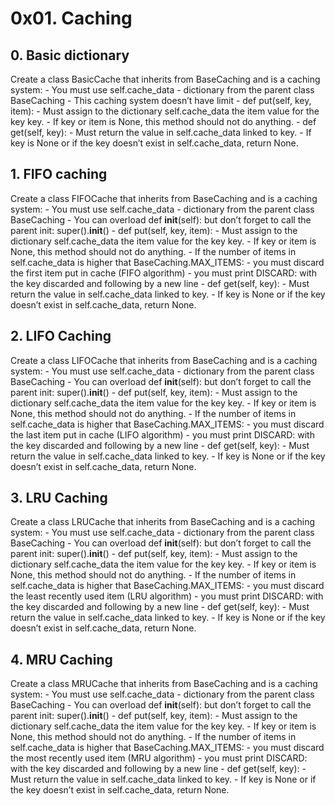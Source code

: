 # 0x01. Caching

## 0. Basic dictionary
Create a class BasicCache that inherits from BaseCaching and is a caching system:
	- You must use self.cache_data - dictionary from the parent class BaseCaching
	- This caching system doesn’t have limit
	- def put(self, key, item):
		- Must assign to the dictionary self.cache_data the item value for the key key.
		- If key or item is None, this method should not do anything.
	- def get(self, key):
		- Must return the value in self.cache_data linked to key.
		- If key is None or if the key doesn’t exist in self.cache_data, return None.

## 1. FIFO caching
Create a class FIFOCache that inherits from BaseCaching and is a caching system:
	- You must use self.cache_data - dictionary from the parent class BaseCaching
	- You can overload def __init__(self): but don’t forget to call the parent init: super().__init__()
	- def put(self, key, item):
		- Must assign to the dictionary self.cache_data the item value for the key key.
		- If key or item is None, this method should not do anything.
		- If the number of items in self.cache_data is higher that BaseCaching.MAX_ITEMS:
			- you must discard the first item put in cache (FIFO algorithm)
			- you must print DISCARD: with the key discarded and following by a new line
	- def get(self, key):
		- Must return the value in self.cache_data linked to key.
		- If key is None or if the key doesn’t exist in self.cache_data, return None.

## 2. LIFO Caching
Create a class LIFOCache that inherits from BaseCaching and is a caching system:
	- You must use self.cache_data - dictionary from the parent class BaseCaching
	- You can overload def __init__(self): but don’t forget to call the parent init: super().__init__()
	- def put(self, key, item):
		- Must assign to the dictionary self.cache_data the item value for the key key.
		- If key or item is None, this method should not do anything.
		- If the number of items in self.cache_data is higher that BaseCaching.MAX_ITEMS:
			- you must discard the last item put in cache (LIFO algorithm)
			- you must print DISCARD: with the key discarded and following by a new line
	- def get(self, key):
		- Must return the value in self.cache_data linked to key.
		- If key is None or if the key doesn’t exist in self.cache_data, return None.

## 3. LRU Caching
Create a class LRUCache that inherits from BaseCaching and is a caching system:
	- You must use self.cache_data - dictionary from the parent class BaseCaching
	- You can overload def __init__(self): but don’t forget to call the parent init: super().__init__()
	- def put(self, key, item):
		- Must assign to the dictionary self.cache_data the item value for the key key.
		- If key or item is None, this method should not do anything.
		- If the number of items in self.cache_data is higher that BaseCaching.MAX_ITEMS:
			- you must discard the least recently used item (LRU algorithm)
			- you must print DISCARD: with the key discarded and following by a new line
	- def get(self, key):
		- Must return the value in self.cache_data linked to key.
		- If key is None or if the key doesn’t exist in self.cache_data, return None.

## 4. MRU Caching
Create a class MRUCache that inherits from BaseCaching and is a caching system:
	- You must use self.cache_data - dictionary from the parent class BaseCaching
	- You can overload def __init__(self): but don’t forget to call the parent init: super().__init__()
	- def put(self, key, item):
		- Must assign to the dictionary self.cache_data the item value for the key key.
		- If key or item is None, this method should not do anything.
		- If the number of items in self.cache_data is higher that BaseCaching.MAX_ITEMS:
			- you must discard the most recently used item (MRU algorithm)
			- you must print DISCARD: with the key discarded and following by a new line
	- def get(self, key):
		- Must return the value in self.cache_data linked to key.
		- If key is None or if the key doesn’t exist in self.cache_data, return None.
